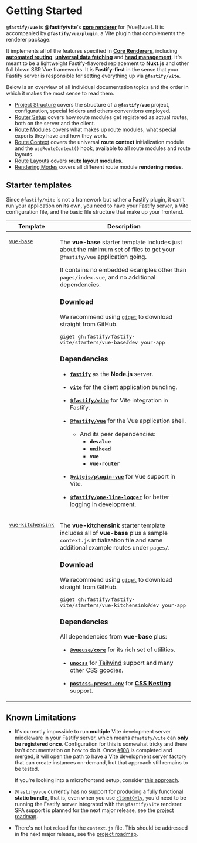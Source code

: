 <!--@include: ../guide/parts/links.md-->

# Getting Started

**`@fastify/vue`** is **@fastify/vite**'s [**core renderer**](/guide/core-renderers) for [Vue][vue]. It is accompanied by **`@fastify/vue/plugin`**, a Vite plugin that complements the renderer package.

It implements all of the features specified in [**Core Renderers**](/guide/core-renderers), including [**automated routing**](/vue/router-setup), [**universal data fetching**](/vue/route-modules#data-fetching) and [**head management**](/vue/route-modules#page-metadata). It's meant to be a lightweight Fastify-flavored replacement to **Nuxt.js** and other full blown SSR Vue frameworks. It is **Fastify-first** in the sense that your Fastify server is responsible for setting everything up via **`@fastify/vite`**.

Below is an overview of all individual documentation topics and the order in which it makes the most sense to read them.

- [Project Structure](/vue/project-structure) covers the structure of a **`@fastify/vue`** project, configuration, special folders and others conventions employed.
- [Router Setup](/vue/router-setup) covers how route modules get registered as actual routes, both on the server and the client.
- [Route Modules](/vue/route-modules) covers what makes up route modules, what special exports they have and how they work. 
- [Route Context](/vue/route-context) covers the universal **route context** initialization module and the `useRouteContext()` hook, available to all route modules and route layouts.
- [Route Layouts](/vue/route-layouts) covers **route layout modules**.
- [Rendering Modes](/vue/rendering-modes) covers all different route module **rendering modes**.

## Starter templates

Since `@fastify/vite` is not a framework but rather a Fastify plugin, it can't run your application on its own, you need to have your Fastify server, a Vite configuration file, and the basic file structure that make up your frontend.

<table>
<thead>
<tr>
<th>Template</th>
<th>Description</th>
</tr>
</thead>
<tbody>
<tr>
<td valign=top>

<a href="https://github.com/fastify/fastify-vite/tree/dev/starters/vue-base" target="_blank" rel="noreferrer"><code style="white-space: nowrap;">vue-base</code></a>


</td>
<td>

The **vue-base** starter template includes just about the minimum set of files to get your `@fastify/vue` application going. 

It contains no embedded examples other than `pages/index.vue`, and no additional dependencies.

### Download

We recommend using [`giget`](https://github.com/unjs/giget) to download straight from GitHub.

```
giget gh:fastify/fastify-vite/starters/vue-base#dev your-app
```

### Dependencies

- [**`fastify`**](https://github.com/fastify/fastify) as the **Node.js** server.

- [**`vite`**](https://vitejs.dev/) for the client application bundling.

- [**`@fastify/vite`**](https://github.com/fastify/fastify-vite) for Vite integration in Fastify.

- [**`@fastify/vue`**](https://github.com/fastify/fastify-vite/tree/dev/packages/fastify-vue) for the Vue application shell.
  - And its peer dependencies:
    - **`devalue`**
    - **`unihead`**
    - **`vue`**
    - **`vue-router`**

- [**`@vitejs/plugin-vue`**](https://github.com/vitejs/vite-plugin-vue) for Vue support in Vite.

- [**`@fastify/one-line-logger`**](https://github.com/fastify/one-line-logger) for better logging in development.

</td>
</tr>
<tr>
<td valign=top>

<a href="https://github.com/fastify/fastify-vite/tree/dev/starters/vue-kitchensink" target="_blank" rel="noreferrer"><code style="white-space: nowrap;">vue-kitchensink</code></a>

</td>
<td>

The **vue-kitchensink** starter template includes all of **vue-base** plus a sample `context.js` initialization file and same additional example routes under `pages/`.


### Download

We recommend using [`giget`](https://github.com/unjs/giget) to download straight from GitHub.

```
giget gh:fastify/fastify-vite/starters/vue-kitchensink#dev your-app
```

### Dependencies

All dependencies from **vue-base** plus:

- [**`@vueuse/core`**](https://vueuse.org/) for its rich set of utilities.

- [**`unocss`**](https://github.com/unocss/unocss) for [Tailwind](https://unocss.dev/presets/wind) support and many other CSS goodies.

- [**`postcss-preset-env`**](https://www.npmjs.com/package/postcss-preset-env) for [**CSS Nesting**](https://www.w3.org/TR/css-nesting-1/) support.

</td>
</tr>
</tbody>
</table>

## Known Limitations

- It's currently impossible to run **multiple** Vite development server middleware in your Fastify server, which means `@fastify/vite` can **only be registered once**. Configuration for this is somewhat tricky and there isn't documentation on how to do it. Once [#108](https://github.com/fastify/fastify-vite/pull/108) is completed and merged, it will open the path to have a Vite development server factory that can create instances on-demand, but that approach still remains to be tested.

  If you're looking into a microfrontend setup, consider [this approach](https://dev.to/getjv/react-micro-frontends-with-vite-5442).

- `@fastify/vue` currently has no support for producing a fully functional **static bundle**, that is, even when you use [`clientOnly`](/vue/rendering-modes#client-only), you'd need to be running the Fastify server integrated with the `@fastify/vite` renderer. SPA support is planned for the next major release, see the [project roadmap](/roadmap).

- There's not hot reload for the `context.js` file. This should be addressed in the next major release, see the [project roadmap](/roadmap).
